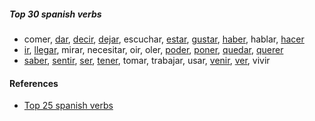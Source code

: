 
##### Top 30 spanish verbs

- comer, [dar](./dar.md), [decir](./dar.md), [dejar](./poder.md), escuchar, [estar](./ir.md), [gustar](./gustar.md), [haber](./ir.md), hablar, [hacer](./hacer.md)
- [ir](./ir.md), [llegar](./poder.md), mirar, necesitar, oir, oler, [poder](./poder.md), [poner](./gustar.md), [quedar](./ver.md), [querer](./gustar.md)
- [saber](./gustar.md), [sentir](./gustar.md), [ser](./ir.md), [tener](./ir.md), tomar, trabajar, usar, [venir](./hacer.md), [ver](./ver.md), vivir

#### References

- [Top 25 spanish verbs](https://www.youtube.com/watch?v=-AV5LSve7Jc)
